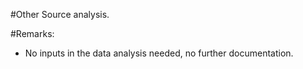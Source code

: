 #Other Source analysis.

#Remarks:
- No inputs in the data analysis needed, no further documentation. 